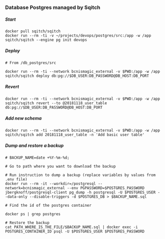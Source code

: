 ### Database Postgres managed by Sqitch
##### Start

    docker pull sqitch/sqitch
    docker run --rm -ti -v ~/projects/devops/postgres/src:/app -w /app sqitch/sqitch --engine pg init devops

##### Deploy 
    # From /db_postgres/src
    
    docker run --rm -ti --network bcnismagic_external -v $PWD:/app -w /app sqitch/sqitch deploy db:pg://$DB_USER:DB_PASSWORD@DB_HOST:DB_PORT

##### Revert
    
    docker run --rm -ti --network bcnismagic_external -v $PWD:/app -w /app sqitch/sqitch revert --to @20181118_user_table db:pg://$DB_USER:DB_PASSWORD@DB_HOST:DB_PORT

##### Add new schema

    docker run --rm -ti --network bcnismagic_external -v $PWD:/app -w /app sqitch/sqitch add 20181118_user_table -n 'Add basic user table'
        
##### Dump and restore a backup
    # BACKUP_NAME=date +%Y-%m-%d;

    # Go to path where you want to download the backup

    # Run instruction to dump a backup (replace variables by values from .env file)
    docker run --rm -it --workdir=/postgresql --network=bcnismagic_external --env PGPASSWORD=$POSTGRES_PASSWORD jbergknoff/postgresql-client pg_dump -h postgresql -U $POSTGRES_USER --data-only --disable-triggers -d $POSTGRES_DB > $BACKUP_NAME.sql

    # Find the id of the postgres container

    docker ps | grep postgres

    # Restore the backup
    cat PATH_WHERE_IS_THE_FILE/$BACKUP_NAME.sql | docker exec -i POSTGRES_CONTAINER_ID psql -U $POSTGRES_USER $POSTGRES_PASSWORD
